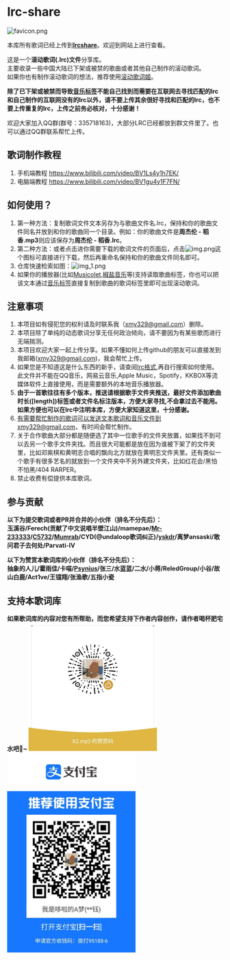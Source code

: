 # lrc-share

![favicon.png](https://s2.loli.net/2023/03/20/BvaTbY9nIu6qeQs.png)

本库所有歌词已经上传到<b>[lrcshare](https://lrcshare.com)</b>。欢迎到网站上进行查看。

这是一个<B>滚动歌词(.lrc)文件</B>分享库。<br/>
主要收录一些中国大陆已下架或被禁的歌曲或者其他自己制作的滚动歌词。<br/>
如果你也有制作滚动歌词的想法，推荐使用[滚动歌词姬](https://lrc-maker.github.io/#/)。<br/>

<b>除了已下架或被禁而导致[音乐标签](https://www.cnblogs.com/vinlxc/p/11347744.html)不能自己找到而需要在互联网去寻找匹配的lrc和自己制作的互联网没有的lrc以外，请不要上传其余很好寻找和匹配的lrc，也不要上传重复的lrc，上传之前务必核对，十分感谢！</b>

欢迎大家加入QQ群(群号：335718163)，大部分LRC已经都放到群文件里了。也可以通过QQ群联系帮忙上传。

## 歌词制作教程
1. 手机端教程 https://www.bilibili.com/video/BV1Ls4y1h7EK/
2. 电脑端教程 https://www.bilibili.com/video/BV1gu4y1F7FN/

## 如何使用？
1. 第一种方法：复制歌词文件文本另存为与歌曲文件名.lrc，保持和你的歌曲文件同名并放到和你的歌曲同一个目录。例如：你的歌曲文件是<b>周杰伦 - 稻香.mp3</b>则应该保存为<b>周杰伦 - 稻香.lrc</b>。
2. 第二种方法：或者点击进你需要下载的歌词文件的页面后，点击![img.png](img.png)这个图标可直接进行下载，然后再重命名保持和你的歌曲文件同名即可。 
3. 仓库快速检索如图：![img_1.png](img_1.png)
4. 如果你的播放器(比如[Musicolet](https://krosbits.in/musicolet/),[椒盐音乐](https://github.com/Moriafly/SaltPlayerSource)等)支持读取歌曲标签，你也可以把该文本通过[音乐标签](https://www.cnblogs.com/vinlxc/p/11347744.html)直接复制到歌曲的歌词标签里即可出现滚动歌词。

## 注意事项
1. 本项目如有侵犯您的权利请及时联系我（xmy329@gmail.com）删除。
2. 本项目除了单纯的动态歌词分享无任何政治倾向，请不要因为有某些歌而进行无端揣测。
3. 本项目欢迎大家一起上传分享。如果不懂如何上传github的朋友可以直接发到我邮箱(xmy329@gmail.com)，我会帮忙上传。
4. 如果您是不知道这是什么东西的新手，请查阅[lrc格式](https://zh.wikipedia.org/wiki/LRC%E6%A0%BC%E5%BC%8F),再自行搜索如何使用。此文件并不能在QQ音乐，网易云音乐,Apple Music，Spotify，KKBOX等流媒体软件上直接使用，而是需要额外的本地音乐播放器。
5. <b>由于一首歌往往有多个版本，推送请根据歌手文件夹推送，最好文件添加歌曲时长([length])标签或者文件名标注版本，方便大家寻找,不会拿过去不能用。如果方便也可以在lrc中注明本库，方便大家知道这里，十分感谢。</b><br/>
6. 有需要帮忙制作的歌词可以发送文本歌词和音乐文件到xmy329@gmail.com，有时间会帮忙制作。<br/>
7. 关于合作歌曲大部分都是随便选了其中一位歌手的文件夹放置，如果找不到可以去另一个歌手文件夹找。而且很大可能都是放在因为谁被下架了的文件夹里，比如邓紫棋和黄明志合唱的飘向北方就放在黄明志文件夹里。还有类似一个歌手有很多艺名的就放到一个文件夹中不另外建文件夹，比如红花会/黑怕不怕黑/404 RARPER。
8. 禁止收费有偿提供本库歌词。

## 参与贡献
<b>以下为提交歌词或者PR并合并的小伙伴（排名不分先后）：<b><br/>
玉溪谷/Ferech(贡献了中文说唱半壁江山)/mamepae/[Mr-233333](https://github.com/Mr-233333)/[C5732](https://github.com/C5732)/[Mumrab](http://music.163.com/artist?id=12968692&userid=103609335)/CYD(<b>@undaloop</b>歌词纠正)/[yskdr](https://space.bilibili.com/91756419)/离梦ansaski/敢问君子去何处/Parvati-IV

<b>以下为赞赏本歌词库的小伙伴（排名不分先后）：<b><br/>
抽象的人儿/霍雨佳/卡喵/[Psynius](https://music.163.com/#/artist?id=54548162)/张三/水蓝蓝/二水/小蒋/ReledGroup/小谷/故山白鹿/Act1ve/王镱翔/张渔歌/五指小瓷

## 支持本歌词库
如果歌词库的内容对您有所帮助，而您希望支持下作者内容创作，请作者喝杯肥宅水吧🍺~
<img src="Wechat.jpg" alt="Wechat" width="300px" /><img src="Alipay.jpg" alt="Alipay" width="300px" />

